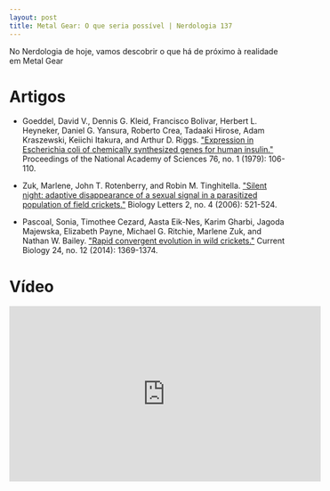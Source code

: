 ```yaml
---
layout: post
title: Metal Gear: O que seria possível | Nerdologia 137
---
```


No Nerdologia de hoje, vamos descobrir o que há de próximo à realidade em Metal Gear

Artigos
=====

- Goeddel, David V., Dennis G. Kleid, Francisco Bolivar, Herbert L. Heyneker, Daniel G. Yansura, Roberto Crea, Tadaaki Hirose, Adam Kraszewski, Keiichi Itakura, and Arthur D. Riggs. ["Expression in Escherichia coli of chemically synthesized genes for human insulin."](http://www.pnas.org/content/76/1/106.full.pdf) Proceedings of the National Academy of Sciences 76, no. 1 (1979): 106-110.

- Zuk, Marlene, John T. Rotenberry, and Robin M. Tinghitella. ["Silent night: adaptive disappearance of a sexual signal in a parasitized population of field crickets."](http://rsbl.royalsocietypublishing.org/content/2/4/521) Biology Letters 2, no. 4 (2006): 521-524.

- Pascoal, Sonia, Timothee Cezard, Aasta Eik-Nes, Karim Gharbi, Jagoda Majewska, Elizabeth Payne, Michael G. Ritchie, Marlene Zuk, and Nathan W. Bailey. ["Rapid convergent evolution in wild crickets."](http://www.cell.com/current-biology/abstract/S0960-9822(14)00524-7) Current Biology 24, no. 12 (2014): 1369-1374.

Vídeo
=====

<iframe width="560" height="315" src="https://www.youtube.com/embed/QfLxbDL7Kvk" frameborder="0" allowfullscreen></iframe>

